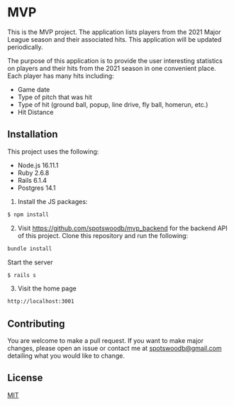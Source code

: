 # MVP
This is the MVP project. The application lists players from the 2021 Major League season and their associated hits. This application will be updated periodically.

The purpose of this application is to provide the user interesting statistics on players and their hits from the 2021 season in one convenient place. Each player has many hits including:
- Game date
- Type of pitch that was hit
- Type of hit (ground ball, popup, line drive, fly ball, homerun, etc.)
- Hit Distance

## Installation
This project uses the following:
- Node.js 16.11.1
- Ruby 2.6.8
- Rails 6.1.4
- Postgres 14.1

1) Install the JS packages:
```bash
$ npm install
```

2) Visit https://github.com/spotswoodb/mvp_backend for the backend API of this project. Clone this repository and run the following:
```bash
bundle install
```

Start the server
```bash
$ rails s
```

3) Visit the home page
```bash
http://localhost:3001
```

## Contributing
You are welcome to make a pull request. If you want to make major changes, please open an issue or contact me at spotswoodb@gmail.com detailing what you would like to change.

## License
[MIT](https://choosealicense.com/licenses/mit/)


